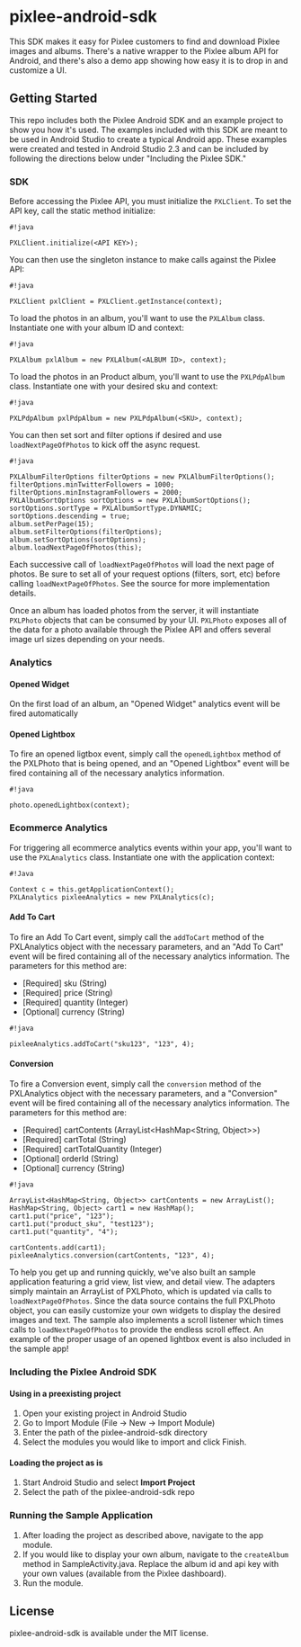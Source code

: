 # pixlee-android-sdk

This SDK makes it easy for Pixlee customers to find and download Pixlee images and albums.  There's a native wrapper to the Pixlee album API for Android, and there's also a demo app showing how easy it is to drop in and customize a UI.

## Getting Started

This repo includes both the Pixlee Android SDK and an example project to show you how it's used.  The examples included with this SDK are meant to be used in Android Studio to create a typical Android app.  These examples were created and tested in Android Studio 2.3 and can be included by following the directions below under "Including the Pixlee SDK."

### SDK

Before accessing the Pixlee API, you must initialize the `PXLClient`. To set the API key, call the static method initialize:


```
#!java

PXLClient.initialize(<API KEY>);
```


You can then use the singleton instance to make calls against the Pixlee API:


```
#!java

PXLClient pxlClient = PXLClient.getInstance(context);
```


To load the photos in an album, you'll want to use the `PXLAlbum` class. Instantiate one with your album ID and context:


```
#!java

PXLAlbum pxlAlbum = new PXLAlbum(<ALBUM ID>, context);
```

To load the photos in an Product album, you'll want to use the `PXLPdpAlbum` class. Instantiate one with your desired sku and context:


```
#!java

PXLPdpAlbum pxlPdpAlbum = new PXLPdpAlbum(<SKU>, context);
```


You can then set sort and filter options if desired and use `loadNextPageOfPhotos` to kick off the async request.


```
#!java

PXLAlbumFilterOptions filterOptions = new PXLAlbumFilterOptions();
filterOptions.minTwitterFollowers = 1000;
filterOptions.minInstagramFollowers = 2000;
PXLAlbumSortOptions sortOptions = new PXLAlbumSortOptions();
sortOptions.sortType = PXLAlbumSortType.DYNAMIC;
sortOptions.descending = true;
album.setPerPage(15);
album.setFilterOptions(filterOptions);
album.setSortOptions(sortOptions);
album.loadNextPageOfPhotos(this);
```


Each successive call of `loadNextPageOfPhotos` will load the next page of photos. Be sure to set all of your request options (filters, sort, etc) before calling `loadNextPageOfPhotos`.  See the source for more implementation details.

Once an album has loaded photos from the server, it will instantiate `PXLPhoto` objects that can be consumed by your UI. `PXLPhoto` exposes all of the data for a photo available through the Pixlee API and offers several image url sizes depending on your needs.

### Analytics
#### Opened Widget
On the first load of an album, an "Opened Widget" analytics event will be fired automatically

#### Opened Lightbox
To fire an opened ligtbox event, simply call the `openedLightbox` method of the PXLPhoto that is being opened, and an "Opened Lightbox" event will be fired containing all of the necessary analytics information.

```
#!java

photo.openedLightbox(context);
```

### Ecommerce Analytics

For triggering all ecommerce analytics events within your app, you'll want to use the `PXLAnalytics` class. Instantiate one with the application context:
```
#!Java

Context c = this.getApplicationContext();
PXLAnalytics pixleeAnalytics = new PXLAnalytics(c);
```

#### Add To Cart
To fire an Add To Cart event, simply call the `addToCart` method of the PXLAnalytics object with the necessary parameters, and an "Add To Cart" event will be fired containing all of the necessary analytics information.
The parameters for this method are:
- [Required] sku  (String)
- [Required] price (String)
- [Required] quantity (Integer)
- [Optional] currency (String)

```
#!java

pixleeAnalytics.addToCart("sku123", "123", 4);
```

#### Conversion
To fire a Conversion event, simply call the `conversion` method of the PXLAnalytics object with the necessary parameters, and a "Conversion" event will be fired containing all of the necessary analytics information.
The parameters for this method are:
- [Required] cartContents  (ArrayList<HashMap<String, Object>>)
- [Required] cartTotal (String)
- [Required] cartTotalQuantity (Integer)
- [Optional] orderId (String)
- [Optional] currency (String)

```
#!java

ArrayList<HashMap<String, Object>> cartContents = new ArrayList();
HashMap<String, Object> cart1 = new HashMap();
cart1.put("price", "123");
cart1.put("product_sku", "test123");
cart1.put("quantity", "4");

cartContents.add(cart1);
pixleeAnalytics.conversion(cartContents, "123", 4);
```

To help you get up and running quickly, we've also built an sample application featuring a grid view, list view, and detail view.  The adapters simply maintain an ArrayList of PXLPhoto, which is updated via calls to `loadNextPageOfPhotos`.  Since the data source contains the full PXLPhoto object, you can easily customize your own widgets to display the desired images and text.  The sample also implements a scroll listener which times calls to `loadNextPageOfPhotos` to provide the endless scroll effect. 
An example of the proper usage of an opened lightbox event is also included in the sample app!

### Including the Pixlee Android SDK
#### Using in a preexisting project
1. Open your existing project in Android Studio
2. Go to Import Module (File -> New -> Import Module)
3. Enter the path of the pixlee-android-sdk directory
4. Select the modules you would like to import and click Finish.

#### Loading the project as is
1. Start Android Studio and select **Import Project**
2. Select the path of the pixlee-android-sdk repo

### Running the Sample Application
1. After loading the project as described above, navigate to the app module.
2. If you would like to display your own album, navigate to the `createAlbum` method in SampleActivity.java. Replace the album id and api key with your own values (available from the Pixlee dashboard).
3. Run the module.

## License
pixlee-android-sdk is available under the MIT license.